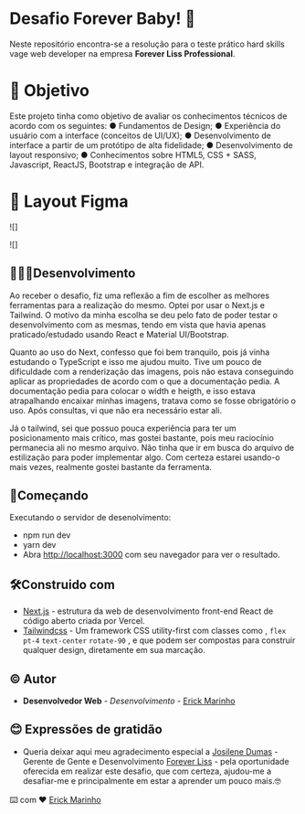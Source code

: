# Desafio Forever Baby! :rocket:
Neste repositório encontra-se a resolução para o teste prático hard skills vage web developer na empresa **Forever Liss Professional**.

# 🎯 Objetivo
Este projeto tinha como objetivo de avaliar os conhecimentos técnicos de acordo com os seguintes:
● Fundamentos de Design;
● Experiência do usuário com a interface (conceitos de UI/UX);
● Desenvolvimento de interface a partir de um protótipo de alta fidelidade;
● Desenvolvimento de layout responsivo;
● Conhecimentos sobre HTML5, CSS + SASS, Javascript, ReactJS, Bootstrap e integração de API.

# 🎨 Layout Figma

![]

![]

## 👨🏾‍💻Desenvolvimento

Ao receber o desafio, fiz uma reflexão a fim de escolher as melhores ferramentas para a realização do mesmo. Optei por usar o Next.js e Tailwind. O motivo da minha escolha se deu pelo fato de poder testar o desenvolvimento com as mesmas, tendo em vista que havia apenas praticado/estudado usando React e Material UI/Bootstrap. 

Quanto ao uso do Next, confesso que foi bem tranquilo, pois já vinha estudando o TypeScript e isso me ajudou muito. Tive um pouco de dificuldade com a renderização das imagens, pois não estava conseguindo aplicar as propriedades de acordo com o que a documentação pedia. A documentação pedia para colocar o width e heigth, e isso estava atrapalhando encaixar minhas imagens, tratava como se fosse obrigatório o uso. Após consultas, vi que não era necessário estar ali.

Já o tailwind, sei que possuo pouca experiência para ter um posicionamento mais crítico, mas gostei bastante, pois meu raciocínio permanecia ali no mesmo arquivo. Não tinha que ir em busca do arquivo de estilização para poder implementar algo. Com certeza estarei usando-o mais vezes, realmente gostei  bastante da ferramenta.



## 🛫Começando
Executando o servidor de desenolvimento:
- npm run dev
- yarn dev
- Abra [http://localhost:3000](http://localhost:3000/) com seu navegador para ver o resultado.

## 🛠️Construido com
-   [Next.js](https://nextjs.org/)  - estrutura da web de desenvolvimento front-end React de código aberto criada por Vercel.
-   [Tailwindcss](https://tailwindcss.com/)  - Um framework CSS utility-first com classes como , `flex`  `pt-4`  `text-center`  `rotate-90` , e que podem ser compostas para construir qualquer design, diretamente em sua marcação. 

## ©️ Autor

-   **Desenvolvedor Web**  -  _Desenvolvimento_  -  [Erick Marinho](https://www.linkedin.com/in/erick-marinho/)

## 😊  Expressões de gratidão

-   Queria deixar aqui meu agradecimento especial a  [Josilene Dumas](https://www.linkedin.com/in/josilene-dumas-a0a0b433/) - Gerente de Gente e Desenvolvimento  [Forever Liss](https://www.linkedin.com/company/forever-liss/)  - pela oportunidade oferecida em realizar este desafio, que com certeza, ajudou-me a desafiar-me e principalmente em estar a aprender um pouco mais.🤓


⌨️ com ❤️  [Erick Marinho](https://github.com/Erick-Marinho)
